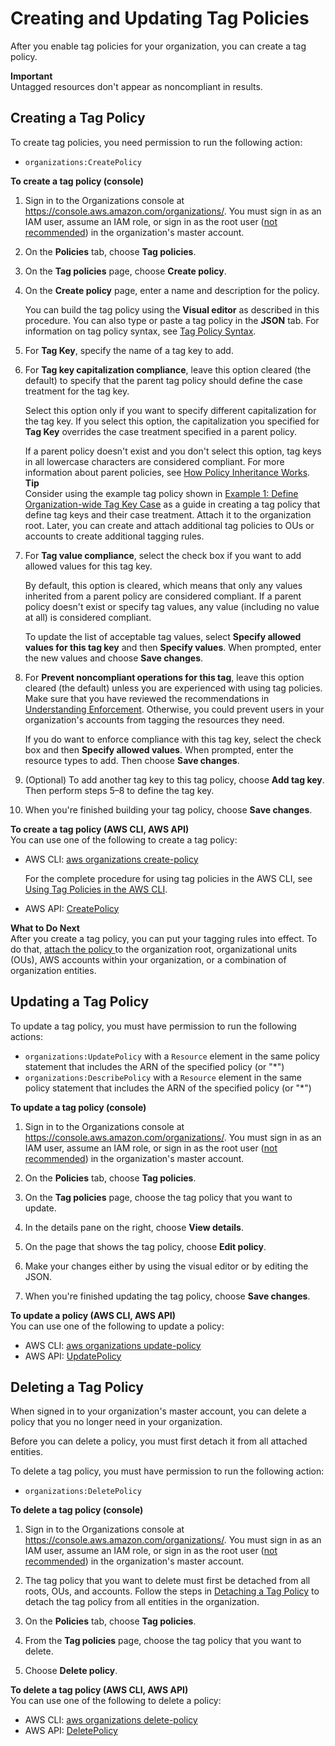 # Creating and Updating Tag Policies<a name="orgs_manage_policies_tag-policies-create"></a>

After you enable tag policies for your organization, you can create a tag policy\.

**Important**  
Untagged resources don't appear as noncompliant in results\.

## Creating a Tag Policy<a name="create-tag-policy-procedure"></a>

To create tag policies, you need permission to run the following action:
+ `organizations:CreatePolicy`

**To create a tag policy \(console\)**

1. Sign in to the Organizations console at [https://console\.aws\.amazon\.com/organizations/](https://console.aws.amazon.com/organizations/)\. You must sign in as an IAM user, assume an IAM role, or sign in as the root user \([not recommended](https://docs.aws.amazon.com/IAM/latest/UserGuide/best-practices.html#lock-away-credentials)\) in the organization's master account\.

1. On the **Policies** tab, choose **Tag policies**\.

1. On the **Tag policies** page, choose **Create policy**\. 

1. On the **Create policy** page, enter a name and description for the policy\.

   You can build the tag policy using the **Visual editor** as described in this procedure\. You can also type or paste a tag policy in the **JSON** tab\. For information on tag policy syntax, see [Tag Policy Syntax](orgs_manage_policies_example-tag-policies.md#tag-policy-syntax-reference)\.

1. For **Tag Key**, specify the name of a tag key to add\. 

1. For **Tag key capitalization compliance**, leave this option cleared \(the default\) to specify that the parent tag policy should define the case treatment for the tag key\. 

   Select this option only if you want to specify different capitalization for the tag key\. If you select this option, the capitalization you specified for **Tag Key** overrides the case treatment specified in a parent policy\. 

   If a parent policy doesn't exist and you don't select this option, tag keys in all lowercase characters are considered compliant\. For more information about parent policies, see [How Policy Inheritance Works](orgs_manage_policies-inheritance.md)\.
**Tip**  
Consider using the example tag policy shown in [Example 1: Define Organization\-wide Tag Key Case](orgs_manage_policies_example-tag-policies.md#tag-policy-example-key-case) as a guide in creating a tag policy that define tag keys and their case treatment\. Attach it to the organization root\. Later, you can create and attach additional tag policies to OUs or accounts to create additional tagging rules\. 

1. For **Tag value compliance**, select the check box if you want to add allowed values for this tag key\.

   By default, this option is cleared, which means that only any values inherited from a parent policy are considered compliant\. If a parent policy doesn't exist or specify tag values, any value \(including no value at all\) is considered compliant\. 

   To update the list of acceptable tag values, select **Specify allowed values for this tag key** and then **Specify values**\. When prompted, enter the new values and choose **Save changes**\.

1. For **Prevent noncompliant operations for this tag**, leave this option cleared \(the default\) unless you are experienced with using tag policies\. Make sure that you have reviewed the recommendations in [Understanding Enforcement](orgs_manage_policies_tag-policies-enforcement.md)\. Otherwise, you could prevent users in your organization's accounts from tagging the resources they need\. 

   If you do want to enforce compliance with this tag key, select the check box and then **Specify allowed values**\. When prompted, enter the resource types to add\. Then choose **Save changes**\.

1. \(Optional\) To add another tag key to this tag policy, choose **Add tag key**\. Then perform steps 5–8 to define the tag key\.

1. When you're finished building your tag policy, choose **Save changes**\.

**To create a tag policy \(AWS CLI, AWS API\)**  
You can use one of the following to create a tag policy:
+ AWS CLI: [aws organizations create\-policy](https://docs.aws.amazon.com/cli/latest/reference/organizations/create-policy.html)

  For the complete procedure for using tag policies in the AWS CLI, see [Using Tag Policies in the AWS CLI](tag-policy-cli.md)\.
+ AWS API: [CreatePolicy](https://docs.aws.amazon.com/organizations/latest/APIReference/API_CreatePolicy.html)

**What to Do Next**  
After you create a tag policy, you can put your tagging rules into effect\. To do that, [attach the policy ](attach-tag-policy.md) to the organization root, organizational units \(OUs\), AWS accounts within your organization, or a combination of organization entities\. 

## Updating a Tag Policy<a name="update-tag-policy-procedure"></a>

To update a tag policy, you must have permission to run the following actions:
+ `organizations:UpdatePolicy` with a `Resource` element in the same policy statement that includes the ARN of the specified policy \(or "\*"\)
+ `organizations:DescribePolicy` with a `Resource` element in the same policy statement that includes the ARN of the specified policy \(or "\*"\)

**To update a tag policy \(console\)**

1. Sign in to the Organizations console at [https://console\.aws\.amazon\.com/organizations/](https://console.aws.amazon.com/organizations/)\. You must sign in as an IAM user, assume an IAM role, or sign in as the root user \([not recommended](https://docs.aws.amazon.com/IAM/latest/UserGuide/best-practices.html#lock-away-credentials)\) in the organization's master account\.

1. On the **Policies** tab, choose **Tag policies**\.

1. On the **Tag policies** page, choose the tag policy that you want to update\.

1. In the details pane on the right, choose **View details**\. 

1. On the page that shows the tag policy, choose **Edit policy**\.

1. Make your changes either by using the visual editor or by editing the JSON\. 

1. When you're finished updating the tag policy, choose **Save changes**\.

**To update a policy \(AWS CLI, AWS API\)**  
You can use one of the following to update a policy: 
+ AWS CLI: [aws organizations update\-policy](https://docs.aws.amazon.com/cli/latest/reference/organizations/update-policy.html)
+ AWS API: [UpdatePolicy](https://docs.aws.amazon.com/organizations/latest/APIReference/API_UpdatePolicy.html)

## Deleting a Tag Policy<a name="delete-tag-policy-procedure"></a>

When signed in to your organization's master account, you can delete a policy that you no longer need in your organization\. 

Before you can delete a policy, you must first detach it from all attached entities\.

To delete a tag policy, you must have permission to run the following action:
+ `organizations:DeletePolicy`

**To delete a tag policy \(console\)**

1. Sign in to the Organizations console at [https://console\.aws\.amazon\.com/organizations/](https://console.aws.amazon.com/organizations/)\. You must sign in as an IAM user, assume an IAM role, or sign in as the root user \([not recommended](https://docs.aws.amazon.com/IAM/latest/UserGuide/best-practices.html#lock-away-credentials)\) in the organization's master account\.

1. The tag policy that you want to delete must first be detached from all roots, OUs, and accounts\. Follow the steps in [Detaching a Tag Policy](attach-tag-policy.md#detach-tag-policy) to detach the tag policy from all entities in the organization\.

1. On the **Policies** tab, choose **Tag policies**\.

1. From the **Tag policies** page, choose the tag policy that you want to delete\. 

1. Choose **Delete policy**\.

**To delete a tag policy \(AWS CLI, AWS API\)**  
You can use one of the following to delete a policy:
+ AWS CLI: [aws organizations delete\-policy](https://docs.aws.amazon.com/cli/latest/reference/organizations/delete-policy.html)
+ AWS API: [DeletePolicy](https://docs.aws.amazon.com/organizations/latest/APIReference/API_DeletePolicy.html)